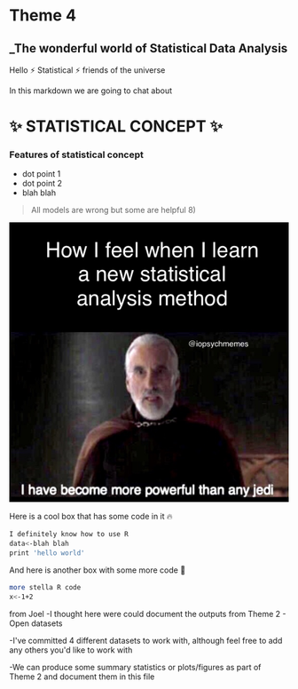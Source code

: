 # Theme 4 
## _The wonderful world of Statistical Data Analysis

Hello :zap: Statistical :zap: friends of the universe

In this markdown we are going to chat about 
# :sparkles:  STATISTICAL CONCEPT :sparkles:  

### Features of statistical concept

- dot point 1
- dot point 2
- blah blah


> All models are wrong but some are helpful 8) 
> 
![meme](https://github.com/jliffner/MDCollaborationWeek/blob/main/jedi_meme.jpg)

Here is a cool box that has some code in it :fire:

```sh
I definitely know how to use R
data<-blah blah
print 'hello world'
```

And here is another box with some more code :tada:

```sh
more stella R code
x<-1+2
```
from Joel
-I thought here were could document the outputs from Theme 2 - Open datasets
 
-I've committed 4 different datasets to work with, although feel free to add any others you'd like to work with
 
-We can produce some summary statistics or plots/figures as part of Theme 2 and document them in this file






